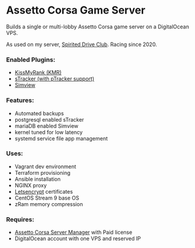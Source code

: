 # Assetto Corsa Game Server
Builds a single or multi-lobby Assetto Corsa game server on a DigitalOcean VPS. 

As used on my server, [Spirited Drive Club][4]. Racing since 2020. 

### Enabled Plugins:
* [KissMyRank (KMR)][2] 
* [sTracker (with pTracker support)][5]
* [Simview][6]

### Features:
* Automated backups
* postgresql enabled sTracker
* mariaDB enabled Simview
* kernel tuned for low latency
* systemd service file app management

### Uses:
* Vagrant dev environment
* Terraform provisioning
* Ansible installation
* NGINX proxy
* [Letsencrypt][3] certificates
* CentOS Stream 9 base OS
* zRam memory compression

### Requires:
* [Assetto Corsa Server Manager][1] with Paid license
* DigitalOcean account with one VPS and reserved IP


[1]: https://github.com/JustaPenguin/assetto-server-manager
[2]: https://www.racedepartment.com/downloads/kissmyrank-local-assetto-corsa-server-plugin.17667/
[3]: https://certbot.eff.org/
[4]: https://sdrive.club/
[5]: https://www.racedepartment.com/downloads/stracker.3510/
[6]: https://www.racedepartment.com/downloads/simview.35249/
